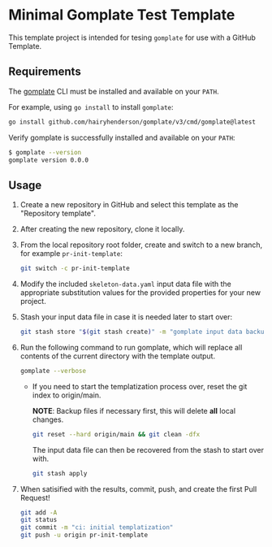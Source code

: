# Minimal Gomplate Test Template

This template project is intended for tesing `gomplate` for use with a GitHub Template.

## Requirements

The [gomplate](https://docs.gomplate.ca/installing/) CLI must be installed and available on your `PATH`.

For example, using `go install` to install `gomplate`:

```bash
go install github.com/hairyhenderson/gomplate/v3/cmd/gomplate@latest
```

Verify gomplate is successfully installed and available on your `PATH`:

```bash
$ gomplate --version
gomplate version 0.0.0
```

## Usage

1. Create a new repository in GitHub and select this template as the "Repository template".

2. After creating the new repository, clone it locally.

3. From the local repository root folder, create and switch to a new branch, for example `pr-init-template`:

   ```bash
   git switch -c pr-init-template
   ```

4. Modify the included `skeleton-data.yaml` input data file with the appropriate substitution
   values for the provided properties for your new project.

5. Stash your input data file in case it is needed later to start over:

   ```bash
   git stash store "$(git stash create)" -m "gomplate input data backup"
   ```

6. Run the following command to run gomplate, which will replace all contents of the current
   directory with the template output.

   ```bash
   gomplate --verbose
   ```

   - If you need to start the templatization process over, reset the git index to origin/main.

     **NOTE**: Backup files if necessary first, this will delete **all** local changes.

     ```bash
     git reset --hard origin/main && git clean -dfx
     ```

     The input data file can then be recovered from the stash to start over with.

     ```bash
     git stash apply
     ```

8. When satisified with the results, commit, push, and create the first Pull Request!

   ```bash
   git add -A
   git status
   git commit -m "ci: initial templatization"
   git push -u origin pr-init-template
   ```
